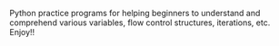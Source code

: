 Python practice programs for helping beginners to understand and comprehend various variables, flow control structures, iterations, etc. Enjoy!! 
